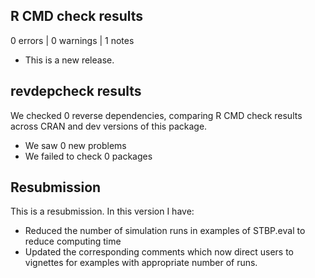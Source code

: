 ## R CMD check results

0 errors | 0 warnings | 1 notes

* This is a new release.

## revdepcheck results

We checked 0 reverse dependencies, comparing R CMD check results across CRAN and dev versions of this package.

 * We saw 0 new problems
 * We failed to check 0 packages
 
## Resubmission

This is a resubmission. In this version I have:

 * Reduced the number of simulation runs in examples of STBP.eval to reduce computing time
 * Updated the corresponding comments which now direct users to vignettes for examples with appropriate number of runs.
